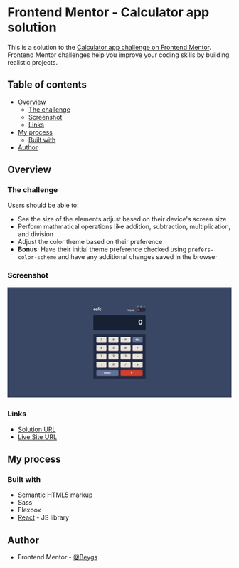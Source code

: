 # Frontend Mentor - Calculator app solution

This is a solution to the [Calculator app challenge on Frontend Mentor](https://www.frontendmentor.io/challenges/calculator-app-9lteq5N29). Frontend Mentor challenges help you improve your coding skills by building realistic projects. 

## Table of contents

- [Overview](#overview)
  - [The challenge](#the-challenge)
  - [Screenshot](#screenshot)
  - [Links](#links)
- [My process](#my-process)
  - [Built with](#built-with)
- [Author](#author)

## Overview

### The challenge

Users should be able to:

- See the size of the elements adjust based on their device's screen size
- Perform mathmatical operations like addition, subtraction, multiplication, and division
- Adjust the color theme based on their preference
- **Bonus**: Have their initial theme preference checked using `prefers-color-scheme` and have any additional changes saved in the browser

### Screenshot

![](./screenshot.png)

### Links

- [Solution URL](https://github.com/Beygs/calc-frontendmentor)
- [Live Site URL](https://happy-khorana-24ed16.netlify.app/)

## My process

### Built with

- Semantic HTML5 markup
- Sass
- Flexbox
- [React](https://reactjs.org/) - JS library

## Author

- Frontend Mentor - [@Beygs](https://www.frontendmentor.io/profile/Beygs)
